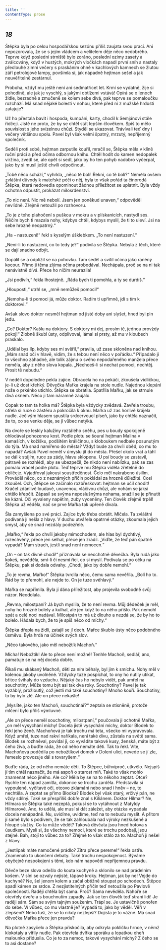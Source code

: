 ```yaml
---
title: ''
contentType: prose
---
```


<section>

## _18_

Štěpka byla po celou hospodářskou sezónu příliš zaujata svou prací. Ani nepozorovala, že se s jejím vládcem a velitelem děje něco nedobrého. Teprve když poslední strniště bylo zoráno, poslední ozimy zasety a zválcovány, když v hustých, mokrých vločkách napadl první sníh a nastaly předlouhé zimní večery s praskáním ohně v kachlových kamnech se žlutou září petrolejové lampy, povšimla si, jak nápadně hejtman sešel a jak neuvěřitelně zestárnul.

Proboha, vždyť mu ještě není ani sedmatřicet let. Krmí se vydatně, žije si pohodlně, ale jak je vyschlý, s jakými obtížemi vstává! Opírá se o lenoch židle, bezradně a zmučeně se kolem sebe dívá, pak teprve se pomaloučku rozchází. Má snad nějaké bolesti v nohou, které před ní z mužské hrdosti zatajuje?

Už ho přestala bavit i hospoda, kumpáni, karty, chodil k Semjánovi stále řidčeji. Jistě ne proto, že by se chtěl stát lepším člověkem. Spíš to mělo souvislost s jeho svízelnou chůzí. Styděl se ukazovat. Trávívali teď dny i večery většinou spolu. Pavel byl však velmi špatný, mrzutý, nepříjemný společník.

Seděli proti sobě, hejtman zarputile kouřil, mračil se, Štěpka měla v klíně ruční práci a před očima odbornou knihu. Chtěl hodit do kamen nedopalek viržina, zvedl se, ale opět si sedl, jako by ho ten pohyb nadobro vyčerpal, jako by si musil ještě chvíli odpočinout.

„Tobě něco schází,“ vyhrkla, „něco tě bolí! Řekni, co tě bolí?“ Neměla ovšem zvláštní důvody k mateřské péči o něj, byla to však pořád ta činorodá Štěpka, která nedovedla opominout žádnou příležitost se uplatnit. Byla vždy ochotna odpustit, prokázat milosrdenství.

„To nic není. Nic mě nebolí. Jsem jen poněkud unaven,“ odpověděl nevlídně. Zřejmě netoužil po rozhovoru.

„To je z toho plahočení s puškou v mokru a v plískanicích, nastydl ses. Něčím bych ti mazala nohy, kdybys chtěl, kdybys myslil, že ti to uleví. Jsi na sebe hrozně neopatrný.“

„Ha – nastuzení!“ řekl s kyselým úšklebkem. „To není nastuzení.“

„Není-li to nastuzení, co to tedy je?“ podivila se Štěpka. Nebyla z těch, které se dají snadno odbýt.

Dopálil se a odplížil se na pohovku. Tam seděl a svítil očima jako raněný kocour. Přímo ji těma zlýma očima probodával. Nechápala, proč se na ni tak nenávistně dívá. Přece ho ničím neurazila!

„Jsi podivín,“ řekla lhostejně. „Ráda bych ti pomohla, a ty se durdíš.“

„Hlouposti,“ utrhl se, „mně nemůžeš pomoci!“

„Nemohu-li ti pomoci já, může doktor. Radím ti upřímně, jdi s tím k doktorovi.“

Avšak slovo doktor nesměl hejtman od jisté doby ani slyšet, hned byl pln jedu.

„Co? Doktor? Kašlu na doktory. S doktory mi dej, prosím tě, jednou provždy pokoj!“ Zlobně škubl ústy, odplivoval, lámal si prsty, až mu v kloubech praskalo.

„Udělal bys líp, kdyby ses mi svěřil,“ pravila, už zase skloněna nad knihou. „Mám snad oči v hlavě, vidím, že s tebou není něco v pořádku.“ Připadalo jí to všechno záhadné, ale tolik zájmu o svého nepodařeného manžela přece neměla, aby z něho slova kopala. „Nechceš-li si nechat pomoci, nechtěj. Prosit tě nebudu.“

V neděli dopoledne pekla zajíce. Obracela ho na pekáči, zkoušela vidličkou, je-li už dost křehký. Děvečka Mařka krájela na stole nudle. Najednou klepání nože o prkénko utichlo. Štěpka se obrátila. Spatřila Mařku, jak se strnule dívá oknem. Něco ji tam náramně zaujalo.

Copak to tam ta holka má? Štěpka byla vždycky zvědavá. Zavřela troubu, otřela si ruce o zástěru a pokročila k oknu. Mařka už zas horlivě krájela nudle. Ječivým hlasem spustila srdcervoucí píseň, jako by chtěla naznačit, že to, co se venku děje, se jí vůbec netýká.

Na dvoře se leskly kalužiny roztálého sněhu, pes u boudy spokojeně ohlodával pohozenou kost. Podle plotu se šoural hejtman Malina v kamaších, v kožíšku, podšitém králičinou, s kloboukem nedbale posunutým do týla. Má snad namířeno do města? Vždyť bude za chvíli oběd, co mu to napadá? Avšak Pavel neměl v úmyslu jít do města. Přešel okolo vrat a táhl se dál k stájím, ruce za zády, hlavu sklopenu. U psí boudy se zastavil, pátravě se rozhlédl, aby se ubezpečil, že nikdo není nablízku, pak se zas pomalu vracel podle plotu. Teď teprve mu Štěpka viděla zřetelně do obličeje. Vyjadřoval jakousi soustředěnost. Čelo měl nakrabeno úsilím. Prováděl něco, co z neznámých příčin pokládal za hrozně důležité. Cosi zkoušel. Och, Štěpce se začínalo rozbřeskovat: hejtman se učil chodit! Kráčel zdánlivě loudavě, unavenou, vláčivou chůzí, ale nohám se jaksi chtělo křepčit. Zápasil se svýma neposlušnýma nohama, snažil se je přinutit ke kázni. Oči vyvaleny napětím, zuby vyceněny. Ten člověk zřejmě trpěl! Štěpka už věděla, nač se prve Mařka tak upřeně dívala.

Šla zamyšlena po své práci. Zajíce bylo třeba obrátit. Mlčela. Ta zvláštní podívaná jí nešla z hlavy. V duchu utvářela opatrné otázky, zkoumala jejich smysl, aby se snad nezdály podezřelé.

„Mařko,“ řekla po chvíli jakoby mimochodem, ale hlas byl dychtivý, rozechvěný, přece jen selhal, přece jen zradil. „Viďte, že teď pán špatně vypadá? Mám strach, jestli snad není nemocen.“

„On – on tak divně chodí!“ přiznávala se neochotně děvečka. Byla rudá jako kokeš, nevěděla, smí-li či nesmí říci, co si myslí. Podívala se po očku na Štěpku, pak si dodala odvahy. „Chodí, jako by dobře nemohl.“

„To je revma, Mařko!“ Štěpka tvrdila něco, čemu sama nevěřila. „Bolí ho to. Rád by to přemohl, ale nejde to. On je tuze svéhlavý.“

Mařka se napřímila. Byla jí dána příležitost, aby projevila svobodně svůj názor. Neodolala.

„Revma, milostpaní? Já bych myslila, že to není revma. Můj dědeček je měl, nohy ho hrozně bolely a kulhal, ale jen když to na něho přišlo. Pak nemohl spát a celé noci nadával. Milostpán to má už dlouho a nezdá se, že by ho to bolelo. Hádala bych, že to je spíš něco od míchy.“

Štěpka dřepla na židli, zatajil se jí dech. Mařce škublo ústy něco podobného úsměvu. Byla hrdá na účinek svých slov.

„Něco takového, jako měl nebožtík Machoň.“

Mícha! Nebožtík! Ale to přece není možné! Tenhle Machoň, sedlář, ano, pamatuje se na něj docela dobře.

Říkali mu skákaný Machoň, děti za ním běhaly, byl jim k smíchu. Nohy měl v kolenou jakoby uvolněné. Vždycky tuze pospíchal, to ony ho nutily utíkat, břitce švihaly do vzduchu. Nějaký čas ho nebylo vidět, pak umřel na souchotiny. Může tomu být asi tak dva roky. Souchotiny? Pavel je tak vyzáblý, prožloutlý, což jestli má také souchotiny? Mnoho kouří. Souchotiny, to by bylo zlé. Ale on přece nekašle!

„Myslíte, jako ten Machoň, souchotinář?“ zeptala se stísněně, protože mlčení bylo příliš výmluvné.

„Ale on přece neměl souchotiny, milostpaní,“ poučovala ji ochotně Mařka, „on měl vysychání míchy! Docela jistě vysychání míchy, doktor Blodek to řekl jeho ženě. Machoňová je tak trochu má teta, všecko mi vypravovala. Když umřel, tuze nad rakví naříkala, není také divu, zůstala na světě sama. Blodek se rozhněval, povídal jí, co vyvádíte takové kusy, ženská, máte být z čeho živa, a buďte ráda, že od něho nemáte děti. Tak to řekl. Víte, Machoňová podědila po nebožtíkovi domek v Dolení ulici, nevede se jí zle, řemeslo provozuje dál s tovaryšem.“

Buďte ráda, že od něho nemáte děti. To Štěpce, bůhvíproč, utkvělo. Nejspíš jí tím chtěl naznačit, že má aspoň o starost míň. Také to však mohlo znamenat něco jiného. Ale co? Měla by se na to někoho zeptat. Otce? Rychle ten nápad zamítla, dokonce se trochu zarděla. Představila si vypoulené, vyčítavé oči, otcovo zklamání nebo snad i hněv – ne, to nechtěla. A zeptat se přímo Blodka? Blodek byl však starý, vrčivý pán, ne vždy sdílný. Také se přespříliš dobře znal s Kiliánem. Doktor Hilmar? Ne, Hilmara se Štěpka také nezeptá, pokusí se to vytáhnout z Matyldy Hilmarové. Ano, to udělá, ale musí si dát záležet, aby otázka vypadala docela nenápadně. Nu, uvidíme, uvidíme, teď na to nebudu myslit. A přitom jí samé bylo s podivem, že se tak zahloubala nad výroky nezkušené a hloupé služky. Co ta může vědět? Taková děvčata jsou hned hotova s úsudkem. Myslí si, že všechny nemoci, které se trochu podobají, jsou stejné. Bah, stojí to vůbec za to? Zřejmě to však stálo za to. Machoň jí nešel z hlavy.

„Jestlipak máte namočené prádlo? Zítra přece pereme!“ řekla ostře. Znamenalo to ukončení debaty. Také trochu nespokojenost. Býváme obyčejně nespokojeni s těmi, kdo nám napovědí nepříjemnou pravdu.

Děvče beze slova odešlo do kouta kuchyně a sklonilo se nad prádelním košem. V síni se ozvaly nejisté, tápavé kroky. Hejtman, jak by ne! Vejde do kuchyně? Ne, šel jenom kolem a začal obtížně stoupat po schodech. Štěpce spadl kámen ze srdce. Z nezjistitelných příčin teď netoužila po Pavlově společnosti. Raději chtěla být sama. Proč? Sama nevěděla. Nahoře se otevřely dveře a s bouchnutím zapadly. Jak se ten člověk teď straní lidí! Je raději sám. Sám se svým tajným soužením. Trápí se. Je ustavičně ponořen do sebe. Ví vůbec, co mu vlastně je? Vypadá to, jako by věděl. Věří v zlepšení? Nebo tuší, že se to nikdy nezlepší? Dojista je to vážné. Má snad děvečka Mařka přece jen pravdu?

Na plotně zasyčelo a Štěpka přiskočila, aby odkryla pokličku hrnce, v němž klokotaly a vířily nudle. Pak otevřela dvířka sporáku a lopatkou oheň malounko přidusila. Co je to za nemoc, takové vysychání míchy? Z čeho se to asi dostane?

</section>
